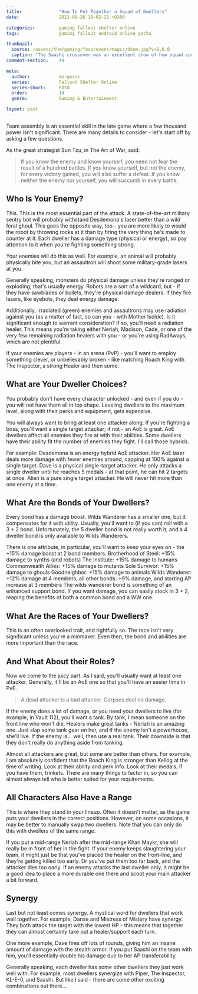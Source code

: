 ```yaml
---
title:              "How To Put Together a Squad of Dwellers"
date:               2021-09-26 18-02-32 +0200

categories:         gaming fallout-shelter-online
tags:               gaming fallout android online gacha

thumbnail:
  source: /assets/thm/gaming/foso/event/magic/doom.jpg?v=1.0.0
  caption: "The Saashi crossover was an excellent show of how squad composition makes a difference."
comment-section:    44

meta:
  author:           morgosus
  series:           Fallout Shelter Online
  series-short:     FOSO
  order:            14
  genre:            Gaming & Entertainment

layout: post
---
```

Team assembly is an essential skill in the late game where a few thousand power isn't significant. There are many details to consider - let's start off by asking a few questions.

As the great strategist Sun Tzu, in The Art of War, said:
> If you know the enemy and know yourself, you need not fear the result of a hundred battles. If you know yourself, but not the enemy, for every victory gained, you will also suffer a defeat. If you know neither the enemy nor yourself, you will succumb in every battle.

## Who Is Your Enemy?
This. This is the most essential part of the attack. A state-of-the-art military sentry bot will probably withstand Desdemona's laser better than a wild feral ghoul. This goes the opposite way, too - you are more likely to would the robot by throwing rocks at it than by firing the very thing he's made to counter at it. Each dweller has a damage type (physical or energy), so pay attention to it when you're fighting something strong.

Your enemies will do this as well. For example, an animal will probably physically bite you, but an assaultron will shoot some military-grade lasers at you.

Generally speaking, monsters do physical damage unless they're ranged or exploding; that's usually energy. Robots are a sort of a wildcard, but - if they have sawblades or bullets, they're physical damage dealers. If they fire lasers, like eyebots, they deal energy damage.

Additionally, irradiated (green) enemies and assaultrons may use radiation against you (as a matter of fact, so can you - with Mother Isolde). Is it significant enough to warrant consideration? If so, you'll need a radiation healer. This means you're taking either Neriah, Madison, Cade, or one of the very few remaining radiation healers with you - or you're using RadAways, which are not plentiful.

If your enemies are players - in an arena (PvP) - you'll want to employ something clever, or unbelievably broken - like matching Roach King with The Inspector, a strong Healer and then some.

## What are Your Dweller Choices?
You probably don't have every character unlocked - and even if you do - you will not have them all in top shape. Leveling dwellers to the maximum level, along with their perks and equipment, gets expensive.

You will always want to bring at least one attacker along. If you're fighting a boss, you'll want a single target attacker; if not - an AoE is great. AoE dwellers affect all enemies they fire at with their abilities. Some dwellers have their ability fit the number of enemies they fight. I'll call those hybrids.

For example:
Desdemona is an energy hybrid AoE attacker. Her AoE laser deals more damage with fewer enemies around, capping at 100% against a single target.
Dave is a physical single-target attacker. He only attacks a single dweller until he reaches 5 medals - at that point, he can hit 2 targets at once.
Alien is a pure single target attacker. He will never hit more than one enemy at a time.

## What Are the Bonds of Your Dwellers?
Every bond has a damage boost. Wilds Wanderer has a smaller one, but it compensates for it with utility. Usually, you'll want to (if you can) roll with a 3 + 2 bond. Unfortunately, the 5 dweller bond is not really worth it, and a 4 dweller bond is only available to Wilds Wanderers.

There is one attribute, in particular, you'll want to keep your eyes on - the +15% damage boost at 2 bond members.
Brotherhood of Steel: +15% damage to synths (and robots)
The Institute: +15% damage to humans
Commonwealth Allies: +15% damage to mutants
Sole Survivor: +15% damage to ghouls
Goodneighbor: +15% damage to animals
Wilds Wanderer: +12% damage at 4 members, all other bonds: +9% damage, and starting AP increase at 3 members
The wilds wanderer bond is something of an enhanced support bond. If you want damage, you can easily stock in 3 + 2, reaping the benefits of both a common bond and a WW one.

## What Are the Races of Your Dwellers?
This is an often overlooked trait, and rightfully so. The race isn't very significant unless you're a minmaxer. Even then, the bond and abilities are more important than the race.

## And What About their Roles?
Now we come to the juicy part. As I said, you'll usually want at least one attacker. Generally, it'll be an AoE one so that you'll have an easier time in PvE.

> A dead attacker is a bad attacker. Corpses deal no damage.

If the enemy does a lot of damage, or you need your dwellers to live (for example, in Vault 112), you'll want a tank. By tank, I mean someone on the front line who won't die. Healers make great tanks - Neriah is an amazing one. Just slap some tank gear on her, and if the enemy isn't a powerhouse, she'll live. If the enemy is... well, then use a real tank. Their downside is that they don't really do anything aside from tanking.

Almost all attackers are great, but some are better than others. For example, I am absolutely confident that the Roach King is stronger than Kellog at the time of writing. Look at their ability and perk info. Look at their medals, if you have them, trinkets. There are many things to factor in, so you can almost always tell who is better suited for your requirements.

## All Characters Also Have a Range
This is where they stand in your lineup. Often it doesn't matter, as the game puts your dwellers in the correct positions. However, on some occasions, it may be better to manually swap two dwellers. Note that you can only do this with dwellers of the same range.

If you put a mid-range Neriah after the mid-range Khan Maykr, she will really be in front of her in the fight. If your enemy keeps slaughtering your team, it might just be that you've placed the healer on the front-line, and they're getting killed too early. Or you've put them too far back, and the attacker dies too early. If an enemy attacks the last dweller only, it might be a good idea to place a more durable one there and scoot your main attacker a bit forward.

## Synergy
Last but not least comes synergy. A mystical word for dwellers that work well together. For example, Danse and Mistress of Mistery have synergy. They both attack the target with the lowest HP - this means that together they can almost certainly take out a healer/support each turn.

One more example, Dave fires off lots of rounds, giving him an insane amount of damage with the stealth armor. If you put Saashi on the team with him, you'll essentially double his damage due to her AP transferability.

Generally speaking, each dweller has some other dwellers they just work well with. For example, most dwellers synergize with Piper, The Inspector, KL-E-0, and Saashi. But like I said - there are some other exciting combinations out there...